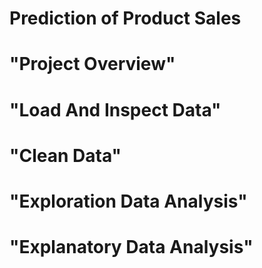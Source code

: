 # Prediction of Product Sales
# "Project Overview"
# "Load And Inspect Data"
# "Clean Data"
# "Exploration Data Analysis"
# "Explanatory Data Analysis"
